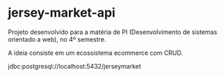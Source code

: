 # jersey-market-api
Projeto desenvolvido para a matéria de PI (Desenvolvimento de sistemas orientado a web), no 4º semestre.

A ideia consiste em um ecossistema ecommerce com CRUD.

jdbc:postgresql://localhost:5432/jerseymarket
